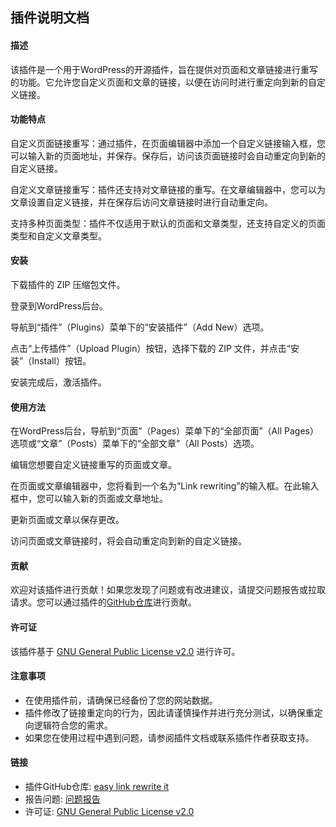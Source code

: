 ## 插件说明文档

#### 描述

该插件是一个用于WordPress的开源插件，旨在提供对页面和文章链接进行重写的功能。它允许您自定义页面和文章的链接，以便在访问时进行重定向到新的自定义链接。

#### 功能特点

自定义页面链接重写：通过插件，在页面编辑器中添加一个自定义链接输入框，您可以输入新的页面地址，并保存。保存后，访问该页面链接时会自动重定向到新的自定义链接。

自定义文章链接重写：插件还支持对文章链接的重写。在文章编辑器中，您可以为文章设置自定义链接，并在保存后访问文章链接时进行自动重定向。

支持多种页面类型：插件不仅适用于默认的页面和文章类型，还支持自定义的页面类型和自定义文章类型。

#### 安装

下载插件的 ZIP 压缩包文件。

登录到WordPress后台。

导航到“插件”（Plugins）菜单下的“安装插件”（Add New）选项。

点击“上传插件”（Upload Plugin）按钮，选择下载的 ZIP 文件，并点击“安装”（Install）按钮。

安装完成后，激活插件。

#### 使用方法

在WordPress后台，导航到“页面”（Pages）菜单下的“全部页面”（All Pages）选项或“文章”（Posts）菜单下的“全部文章”（All Posts）选项。

编辑您想要自定义链接重写的页面或文章。

在页面或文章编辑器中，您将看到一个名为“Link rewriting”的输入框。在此输入框中，您可以输入新的页面或文章地址。

更新页面或文章以保存更改。

访问页面或文章链接时，将会自动重定向到新的自定义链接。

#### 贡献

欢迎对该插件进行贡献！如果您发现了问题或有改进建议，请提交问题报告或拉取请求。您可以通过插件的[GitHub仓库](https://github.com/helongquan/easy_link_rewrite_it)进行贡献。

#### 许可证

该插件基于 [GNU General Public License v2.0](https://www.gnu.org/licenses/gpl-2.0.en.html) 进行许可。

#### 注意事项

- 在使用插件前，请确保已经备份了您的网站数据。
- 插件修改了链接重定向的行为，因此请谨慎操作并进行充分测试，以确保重定向逻辑符合您的需求。
- 如果您在使用过程中遇到问题，请参阅插件文档或联系插件作者获取支持。

#### 链接

- 插件GitHub仓库: [easy link rewrite it](https://github.com/helongquan/easy_link_rewrite_it)
- 报告问题: [问题报告](https://profiles.wordpress.org/helongquan/)
- 许可证: [GNU General Public License v2.0](https://www.gnu.org/licenses/gpl-2.0.en.html)